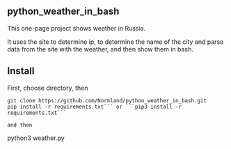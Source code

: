 ## python_weather_in_bash
This one-page project shows weather in Russia.

It uses the site to determine ip, to determine the name of the city and parse data from the site with the weather, and then show them in bash.

## Install

First, choose directory, then

```
git clone https://github.com/Normland/python_weather_in_bash.git
pip install -r requirements.txt``` or ```pip3 install -r requirements.txt```

and then
```
python3 weather.py
```

